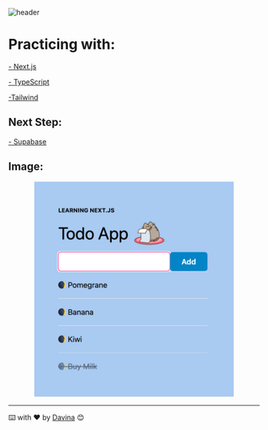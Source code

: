 ![header](https://capsule-render.vercel.app/api?type=waving&color=auto&height=260&section=header&text=Todo%20App&fontSize=90&animation=fadeIn&fontAlignY=38&desc=Davina%20Medina&descAlignY=61&descAlign=87)

# Practicing with:

[- Next.js](https://nextjs.org/)

[- TypeScript](https://www.typescriptlang.org/)

[-Tailwind](https://tailwindcss.com/)

## Next Step:

[- Supabase](https://supabase.com/)

## Image:

<p align="center"><img src="./public/img/imgReadme.png?raw=true" width="400">

---

⌨️ with ❤️ by [Davina](https://www.linkedin.com/in/davinamedina/) 😊
